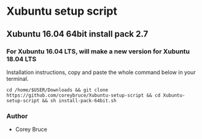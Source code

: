 
 # Xubuntu setup script

 ## Xubuntu 16.04 64bit install pack 2.7
 ### For Xubuntu 16.04 LTS, will make a new version for Xubuntu 18.04 LTS

 Installation instructions, copy and paste the whole command below in your terminal.

`cd /home/$USER/Downloads && git clone https://github.com/coreybruce/Xubuntu-setup-script && cd Xubuntu-setup-script && sh install-pack-64bit.sh`

 ### Author
  * Corey Bruce

